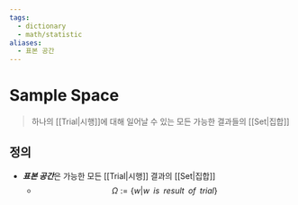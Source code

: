 ```yaml
---
tags:
  - dictionary
  - math/statistic
aliases:
  - 표본 공간
---
```

# Sample Space
> 하나의 [[Trial|시행]]에 대해 일어날 수 있는 모든 가능한 결과들의 [[Set|집합]]
## 정의 
+ ***표본 공간***은 가능한 모든 [[Trial|시행]] 결과의 [[Set|집합]]
	+ $$\Omega := \{w|w\;\;is\;\;result\;\;of\;\;trial\}$$